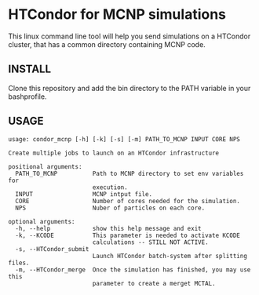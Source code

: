 # HTCondor for MCNP simulations

This linux command line tool will help you send simulations on a HTCondor cluster, that has a common directory containing MCNP code.

## INSTALL

Clone this repository and add the bin directory to the PATH variable in your bashprofile.

## USAGE

```
usage: condor_mcnp [-h] [-k] [-s] [-m] PATH_TO_MCNP INPUT CORE NPS

Create multiple jobs to launch on an HTCondor infrastructure

positional arguments:
  PATH_TO_MCNP          Path to MCNP directory to set env variables for
                        execution.
  INPUT                 MCNP intput file.
  CORE                  Number of cores needed for the simulation.
  NPS                   Nuber of particles on each core.

optional arguments:
  -h, --help            show this help message and exit
  -k, --KCODE           This parameter is needed to activate KCODE
                        calculations -- STILL NOT ACTIVE.
  -s, --HTCondor_submit
                        Launch HTCondor batch-system after splitting files.
  -m, --HTCondor_merge  Once the simulation has finished, you may use this
                        parameter to create a merget MCTAL.
```
